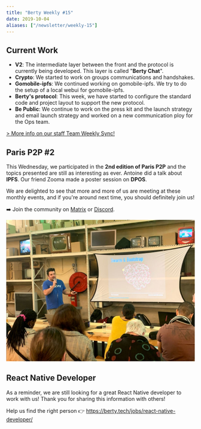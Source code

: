 ```yaml
---
title: "Berty Weekly #15"
date: 2019-10-04
aliases: ["/newsletter/weekly-15"]
---
```


## Current Work

* **V2**: The intermediate layer between the front and the protocol is currently being developed. This layer is called "**Berty Chat**".
* **Crypto**: We started to work on groups communications and handshakes.
* **Gomobile-ipfs**: We continued working on gomobile-ipfs. We try to do the setup of a local webui for gomobile-ipfs.
* **Berty's protocol**: This week, we have started to configure the standard code and project layout to support the new protocol.
* **Be Public**: We continue to work on the press kit and the launch strategy and email launch strategy and worked on a new communication ploy for the Ops team.

[> More info on our staff Team Weekly Sync!](https://github.com/berty/mgmt/blob/master/meeting-notes/2019/Q4/2019-10-04--staff-team-weekly-sync.md)

## Paris P2P #2

This Wednesday, we participated in the **2nd edition of Paris P2P** and the topics presented are still as interesting as ever.
Antoine did a talk about **IPFS**.
Our friend Zooma made a poster session on **DPOS**.

We are delighted to see that more and more of us are meeting at these monthly events, and if you're around next time, you should definitely join us!

➡️ Join the community on [Matrix](https://riot.im/app/#/room/!gcnyCpTSlGiqqwphSu:matrix.org) or [Discord](https://crpt.fyi/parisp2p-discord).

![](parisp2p.jpg)

## React Native Developer

As a reminder, we are still looking for a great React Native developer to work with us! Thank you for sharing this information with others!

Help us find the right person 👉 https://berty.tech/jobs/react-native-developer/
